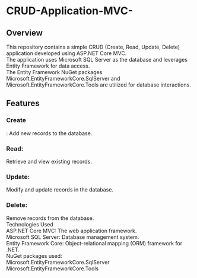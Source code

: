 # CRUD-Application-MVC-
<h2>Overview</h2>
This repository contains a simple CRUD (Create, Read, Update, Delete) application developed using ASP.NET Core MVC.
<br>
The application uses Microsoft SQL Server as the database and leverages Entity Framework for data access. 
<br>
The Entity Framework NuGet packages Microsoft.EntityFrameworkCore.SqlServer and Microsoft.EntityFrameworkCore.Tools are utilized for database interactions.
<br>

<h2>Features</h2>
<h3>Create</h3>: Add new records to the database.
<br>
<h3>Read:</h3> Retrieve and view existing records.
<br>
<h3>Update:</h3> Modify and update records in the database.
<br>
<h3>Delete:</h3> Remove records from the database.
<br>
Technologies Used
<br>
ASP.NET Core MVC: The web application framework.
<br>
Microsoft SQL Server: Database management system.
<br>
Entity Framework Core: Object-relational mapping (ORM) framework for .NET.
<br>
NuGet packages used:
<br>
Microsoft.EntityFrameworkCore.SqlServer
<br>
Microsoft.EntityFrameworkCore.Tools
